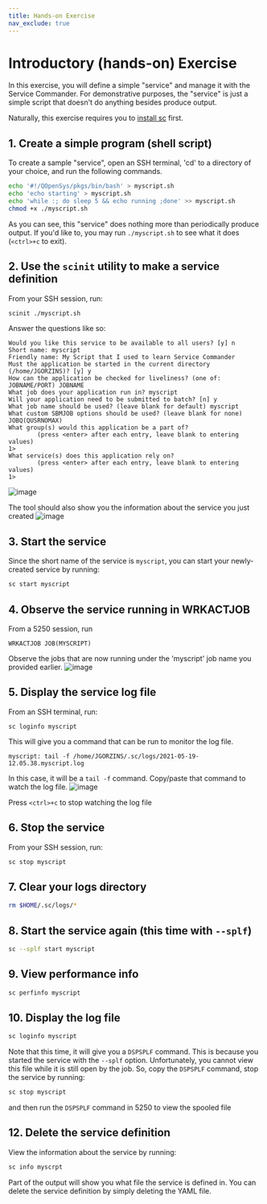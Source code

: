 ```yaml
---
title: Hands-on Exercise
nav_exclude: true
---
```



# Introductory (hands-on) Exercise
In this exercise, you will define a simple "service" and manage it with the Service Commander. For demonstrative purposes, the "service" is just a simple script that doesn't do anything besides produce output. 

Naturally, this exercise requires you to [install sc](https://theprez.github.io/ServiceCommander-IBMi/#installation) first.

## 1. Create a simple program (shell script)
To create a sample "service", open an SSH terminal, 'cd' to a directory of your choice, and run the following commands.
```bash
echo '#!/QOpenSys/pkgs/bin/bash' > myscript.sh
echo 'echo starting' > myscript.sh
echo 'while :; do sleep 5 && echo running ;done' >> myscript.sh
chmod +x ./myscript.sh
```
As you can see, this "service" does nothing more than periodically produce output. If you'd like to, you may run `./myscript.sh` to see what it does (`<ctrl>+c` to exit).

## 2. Use the `scinit` utility to make a service definition
From your SSH session, run:
```bash
scinit ./myscript.sh
```
Answer the questions like so:
```
Would you like this service to be available to all users? [y] n
Short name: myscript
Friendly name: My Script that I used to learn Service Commander
Must the application be started in the current directory (/home/JGORZINS)? [y] y
How can the application be checked for liveliness? (one of: JOBNAME/PORT) JOBNAME
What job does your application run in? myscript
Will your application need to be submitted to batch? [n] y
What job name should be used? (leave blank for default) myscript
What custom SBMJOB options should be used? (leave blank for none) JOBQ(QUSRNOMAX)
What group(s) would this application be a part of?
        (press <enter> after each entry, leave blank to entering values)
1>
What service(s) does this application rely on?
        (press <enter> after each entry, leave blank to entering values)
1>
```

![image](https://user-images.githubusercontent.com/17914061/118847976-ef559a00-b893-11eb-802b-1d2fedddb446.png)

The tool should also show you the information about the service you just created
![image](https://user-images.githubusercontent.com/17914061/118848557-79056780-b894-11eb-9c36-38014eb7190d.png)


## 3. Start the service
Since the short name of the service is `myscript`, you can start your newly-created service by running:
```bash
sc start myscript
```

## 4. Observe the service running in WRKACTJOB
From a 5250 session, run
```
WRKACTJOB JOB(MYSCRIPT)
```
Observe the jobs that are now running under the 'myscript' job name you provided earlier.
![image](https://user-images.githubusercontent.com/17914061/118849087-03e66200-b895-11eb-87bf-678fc493b2d8.png)

## 5. Display the service log file
From an SSH terminal, run:
```
sc loginfo myscript
```
This will give you a command that can be run to monitor the log file. 
```
myscript: tail -f /home/JGORZINS/.sc/logs/2021-05-19-12.05.38.myscript.log
```
In this case, it will be a `tail -f` command. Copy/paste that command to watch the log file. 
![image](https://user-images.githubusercontent.com/17914061/118849720-9edf3c00-b895-11eb-9050-77b15dbaae07.png)

Press `<ctrl>+c` to stop watching the log file

## 6. Stop the service
From your SSH session, run:
```bash
sc stop myscript
```
## 7. Clear your logs directory
```bash
rm $HOME/.sc/logs/*
```

## 8. Start the service again (this time with `--splf`)
```bash
sc --splf start myscript
```

## 9. View performance info
```bash
sc perfinfo myscript
```

## 10. Display the log file
```bash
sc loginfo myscript
```
Note that this time, it will give you a `DSPSPLF` command. This is because you started the service with the `--splf` option. 
Unfortunately, you cannot view this file while it is still open by the job. So, copy the `DSPSPLF` command, stop the service by running:
```bash
sc stop myscript
```
and then run the `DSPSPLF` command in 5250 to view the spooled file

## 12. Delete the service definition
View the information about the service by running:
```bash
sc info myscrpt
```
Part of the output will show you what file the service is defined in. You can delete the service definition by simply deleting the YAML file. 
